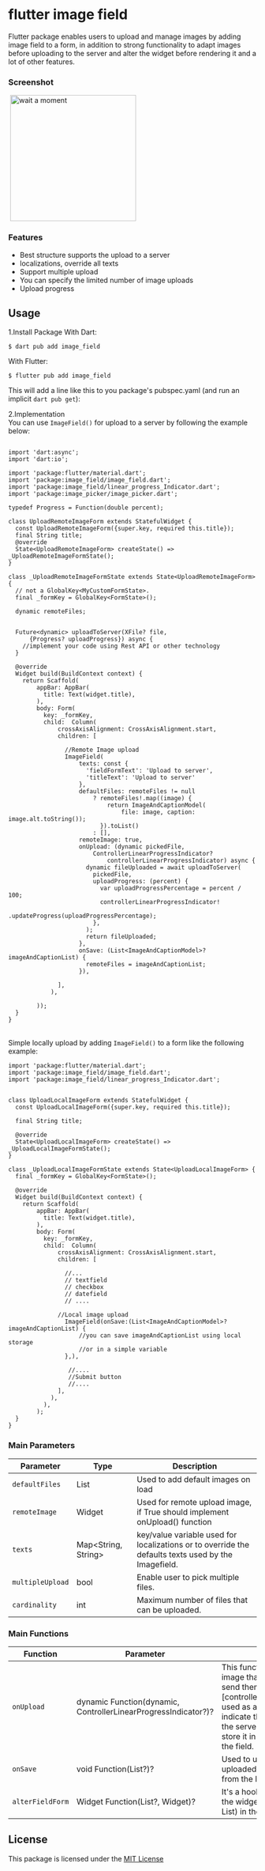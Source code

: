 # flutter image field
Flutter package enables users to upload and manage images by adding image field to a form,
in addition to strong functionality to adapt images before uploading to the server and alter 
the widget before rendering it and a lot of other features.

### Screenshot
<img src="https://raw.githubusercontent.com/mattar88/flutter_image_field/master/example/screenshots/tutorial1.gif" alt="wait a moment" width="255" hspace="4">

### Features
<ul dir="auto">
<li>Best structure supports the upload to a server</li>
<li>localizations, override all texts</li>
<li>Support multiple upload</li>
<li>You can specify the limited number of image uploads</li>
<li>Upload progress</li>
</ul>


## Usage
1.Install Package
With Dart:
```
$ dart pub add image_field
```
With Flutter:
```
$ flutter pub add image_field
```
This will add a line like this to you package's pubspec.yaml (and run an implicit `dart pub get`):
 
2.Implementation
</br>You can use   ``` ImageField() ```   for upload to a server by following the example below:

```

import 'dart:async';
import 'dart:io';

import 'package:flutter/material.dart';
import 'package:image_field/image_field.dart';
import 'package:image_field/linear_progress_Indicator.dart';
import 'package:image_picker/image_picker.dart';

typedef Progress = Function(double percent);

class UploadRemoteImageForm extends StatefulWidget {
  const UploadRemoteImageForm({super.key, required this.title});
  final String title;
  @override
  State<UploadRemoteImageForm> createState() => _UploadRemoteImageFormState();
}

class _UploadRemoteImageFormState extends State<UploadRemoteImageForm> {
  // not a GlobalKey<MyCustomFormState>.
  final _formKey = GlobalKey<FormState>();

  dynamic remoteFiles;

 
  Future<dynamic> uploadToServer(XFile? file,
      {Progress? uploadProgress}) async {
    //implement your code using Rest API or other technology
  }

  @override
  Widget build(BuildContext context) {
    return Scaffold(
        appBar: AppBar(
          title: Text(widget.title),
        ),
        body: Form(
          key: _formKey,
          child:  Column(
              crossAxisAlignment: CrossAxisAlignment.start,
              children: [
        
                //Remote Image upload
                ImageField(
                    texts: const {
                      'fieldFormText': 'Upload to server',
                      'titleText': 'Upload to server'
                    },
                    defaultFiles: remoteFiles != null
                        ? remoteFiles!.map((image) {
                            return ImageAndCaptionModel(
                                file: image, caption: image.alt.toString());
                          }).toList()
                        : [],
                    remoteImage: true,
                    onUpload: (dynamic pickedFile,
                        ControllerLinearProgressIndicator?
                            controllerLinearProgressIndicator) async {
                      dynamic fileUploaded = await uploadToServer(
                        pickedFile,
                        uploadProgress: (percent) {
                          var uploadProgressPercentage = percent / 100;
                          controllerLinearProgressIndicator!
                              .updateProgress(uploadProgressPercentage);
                        },
                      );
                      return fileUploaded;
                    },
                    onSave: (List<ImageAndCaptionModel>? imageAndCaptionList) {
                      remoteFiles = imageAndCaptionList;
                    }),
      
              ],
            ),
     
        ));
  }
}

```

</br>Simple locally upload by adding ``` ImageField() ``` to a form like the following example:
```
import 'package:flutter/material.dart';
import 'package:image_field/image_field.dart';
import 'package:image_field/linear_progress_Indicator.dart';


class UploadLocalImageForm extends StatefulWidget {
  const UploadLocalImageForm({super.key, required this.title});

  final String title;

  @override
  State<UploadLocalImageForm> createState() => _UploadLocalImageFormState();
}

class _UploadLocalImageFormState extends State<UploadLocalImageForm> {
  final _formKey = GlobalKey<FormState>();

  @override
  Widget build(BuildContext context) {
    return Scaffold(
        appBar: AppBar(
          title: Text(widget.title),
        ),
        body: Form(
          key: _formKey,
          child:  Column(
              crossAxisAlignment: CrossAxisAlignment.start,
              children: [
                
                //...
                // textfield
                // checkbox
                // datefield
                // ....

              //Local image upload
                ImageField(onSave:(List<ImageAndCaptionModel>? imageAndCaptionList) {
                    //you can save imageAndCaptionList using local storage
                    //or in a simple variable
                },),
 
                 //....
                 //Submit button
                 //....
              ],
            ),
          ),
        );
  }
}
```

### Main Parameters

| Parameter       | Type    | Description                                                                                                                                        |
|-----------------|---------|----------------------------------------------------------------------------------------------------------------------------------------------------|
| `defaultFiles`    | List<ImageAndCaptionModel> |Used to add default images on load                                             |  
| `remoteImage`   | Widget  |  Used for remote upload image, if True should implement onUpload() function   |
| `texts`   |   Map<String, String>  | key/value variable used for localizations or to override the defaults texts used by the Imagefield.      |
| `multipleUpload`    | bool  | Enable user to pick multiple files.         |
| `cardinality`            | int  |  Maximum number of files that can be uploaded.    

### Main Functions

| Function       | Parameter    | Description                                                                                                                                        |
|-----------------|---------|----------------------------------------------------------------------------------------------------------------------------------------------------|
| `onUpload`    | dynamic Function(dynamic, ControllerLinearProgressIndicator?)? | This function has [dataSource] image that uploaded by a user to send them to the server and [controllerLinearProgressIndicator] used as a reference variable to indicate the uploading progress to the server and return the result to store it in the [fileList] that used in the field.                                             |  
| `onSave`   | void Function(List<ImageAndCaptionModel>?)?  |  Used to update the form with the uploaded files, it called when back from the listview  |
| `alterFieldForm`   |   Widget Function(List<ImageAndCaptionModel>?, Widget)?  | It's a hook function used to alter the widget of the field(Thumbnail List) in the form before rendering it      |

 ## License

This package is licensed under the [MIT License](https://github.com/mattar88/flutter_image_field/blob/main/LICENSE)


